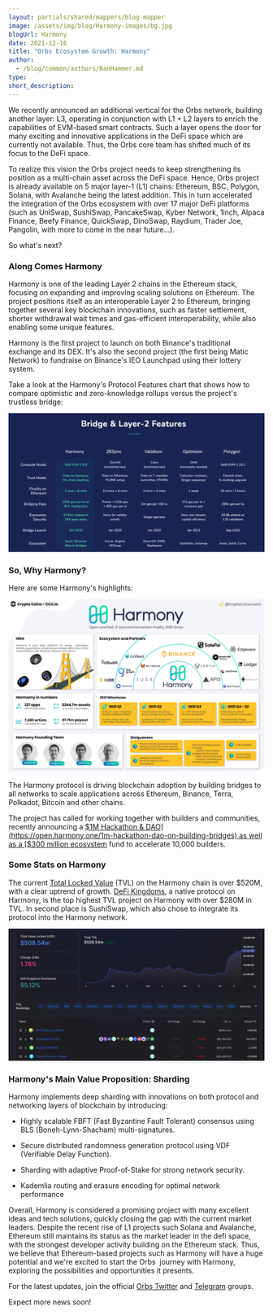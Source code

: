 ```yaml
---
layout: partials/shared/mappers/blog-mapper
image: /assets/img/blog/Harmony-images/bg.jpg
blogUrl: Harmony
date: 2021-12-16
title: "Orbs Ecosystem Growth: Harmony"
author:
  - /blog/common/authors/RanHammer.md
type:
short_description: 
---
```

We recently announced an additional vertical for the Orbs network, building another layer: L3, operating in conjunction with L1 + L2 layers to enrich the capabilities of EVM-based smart contracts. Such a layer opens the door for many exciting and innovative applications in the DeFi space which are currently not available. Thus, the Orbs core team has shifted much of its focus to the DeFi space.

To realize this vision the Orbs project needs to keep strengthening its position as a multi-chain asset across the DeFi space. Hence, Orbs project is already available on 5 major layer-1 (L1) chains: Ethereum, BSC, Polygon, Solana, with Avalanche being the latest addition. This in turn accelerated the integration of the Orbs ecosystem with over 17 major DeFi platforms (such as UniSwap, SushiSwap, PancakeSwap, Kyber Network, 1inch, Alpaca Finance, Beefy Finance, QuickSwap, DinoSwap, Raydium, Trader Joe, Pangolin, with more to come in the near future...).

So what's next?

### Along Comes Harmony

Harmony is one of the leading Layer 2 chains in the Ethereum stack, focusing on expanding and improving scaling solutions on Ethereum. The project positions itself as an interoperable Layer 2 to Ethereum, bringing together several key blockchain innovations, such as faster settlement, shorter withdrawal wait times and gas-efficient interoperability, while also enabling some unique features.

Harmony is the first project to launch on both Binance's traditional exchange and its DEX. It's also the second project (the first being Matic Network) to fundraise on Binance's IEO Launchpad using their lottery system.

Take a look at the Harmony's Protocol Features chart that shows how to compare optimistic and zero-knowledge rollups versus the project's trustless bridge:

![](/assets/img/blog/Harmony-images/image1.png)

### So, Why Harmony?

Here are some Harmony's highlights:

![](/assets/img/blog/Harmony-images/image2.png)

The Harmony protocol is driving blockchain adoption by building bridges to all networks to scale applications across Ethereum, Binance, Terra, Polkadot, Bitcoin and other chains.

The project has called for working together with builders and communities, recently announcing a [$1M Hackathon & DAO](https://open.harmony.one/1m-hackathon-dao-on-building-bridges) as well as a [$300 million ecosystem](https://twitter.com/harmonyprotocol/status/1436031205959405570) fund to accelerate 10,000 builders.

### Some Stats on Harmony

The current [Total Locked Value](https://defillama.com/chain/Harmony) (TVL) on the Harmony chain is over $520M, with a clear uptrend of growth. [DeFi Kingdoms](https://defikingdoms.com/), a native protocol on Harmony, is the top highest TVL project on Harmony with over $280M in TVL. In second place is SushiSwap, which also chose to integrate its protocol into the Harmony network.

![](/assets/img/blog/Harmony-images/umage3.png)

### Harmony's Main Value Proposition: Sharding

Harmony implements deep sharding with innovations on both protocol and networking layers of blockchain by introducing:

-   Highly scalable FBFT (Fast Byzantine Fault Tolerant) consensus using BLS (Boneh-Lynn-Shacham) multi-signatures.

-   Secure distributed randomness generation protocol using VDF (Verifiable Delay Function).

-   Sharding with adaptive Proof-of-Stake for strong network security.

-   Kademlia routing and erasure encoding for optimal network performance

Overall, Harmony is considered a promising project with many excellent ideas and tech solutions, quickly closing the gap with the current market leaders. Despite the recent rise of L1 projects such Solana and Avalanche, Ethereum still maintains its status as the market leader in the defi space, with the strongest developer activity building on the Ethereum stack. Thus, we believe that Ethereum-based projects such as Harmony will have a huge potential and we're excited to start the Orbs  journey with Harmony, exploring the possibilities and opportunities it presents.

For the latest updates, join the official [Orbs Twitter](https://twitter.com/orbs_network) and [Telegram](https://t.me/OrbsNetwork) groups.

Expect more news soon!
